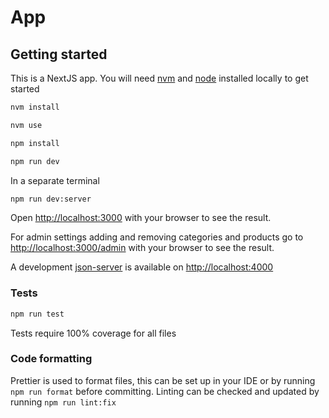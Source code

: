 # App

## Getting started

This is a NextJS app. You will need [nvm](https://github.com/nvm-sh/nvm/blob/master/README.md#installing-and-updating) and [node](https://nodejs.org/en) installed locally to get started

```bash
nvm install

nvm use

npm install

npm run dev
```

In a separate terminal

```bash
npm run dev:server
```

Open [http://localhost:3000](http://localhost:3000) with your browser to see the result.

For admin settings adding and removing categories and products go to [http://localhost:3000/admin](http://localhost:3000/admin) with your browser to see the result.

A development [json-server](https://www.npmjs.com/package/json-server) is available on [http://localhost:4000](http://localhost:4000)

### Tests

```bash
npm run test
```

Tests require 100% coverage for all files

### Code formatting

Prettier is used to format files, this can be set up in your IDE or by running `npm run format` before committing. Linting can be checked and updated by running `npm run lint:fix`
